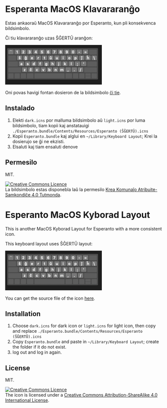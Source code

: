 # Esperanta MacOS Klavararanĝo

Estas ankaoraŭ MacOS Klavararanĝo por Esperanto, kun pli konsekvenca bildsimbolo.

Ĉi tiu klavararanĝo uzas ŜĜERTŬ aranĝon:

![aranĝo](layout.png)

Oni povas havigi fontan dosieron de la bildsimbolo [ĉi tie](https://cdn.patrickwu.space/works/esperanto/source.psd).

## Instalado

1. Elekti `dark.icns` por malluma bildsimbolo aŭ `light.icns` por luma bildsimbolo, tiam kopii kaj anstatauigi `./Esperanto.bundle/Contents/Resources/Esperanto (ŜĜERTŬ).icns`
2. Kopii `Esperanto.bundle` kaj alglui en `~/Library/Keyboard Layout`; Krei la dosierujo se ĝi ne ekzisti.
3. Elsaluti kaj tiam ensaluti denove

## Permesilo

MIT.

<a rel="license" href="http://creativecommons.org/licenses/by-sa/4.0/"><img alt="Creative Commons Licence" style="border-width:0" src="https://i.creativecommons.org/l/by-sa/4.0/88x31.png" /></a><br />La bildsimbolo estas disponebla laŭ la permesilo <a rel="license" href="http://creativecommons.org/licenses/by-sa/4.0/">Krea Komunaĵo Atribuite-Samkondiĉe 4.0 Tutmonda</a>. 

# Esperanto MacOS Kyborad Layout

This is another MacOS Kyborad Layout for Esperanto with a more consistent icon.

This keyboard layout uses ŜĜERTŬ layout:

![layout](layout.png)

You can get the source file of the icon [here](https://cdn.patrickwu.space/works/esperanto/source.psd).

## Installation

1. Choose `dark.icns` for dark icon or `light.icns` for light icon, then copy and replace `./Esperanto.bundle/Contents/Resources/Esperanto (ŜĜERTŬ).icns`
2. Copy `Esperanto.bundle` and paste in `~/Library/Keyboard Layout`; create the folder if it do not exist.
3. log out and log in again.

## License

MIT.

<a rel="license" href="http://creativecommons.org/licenses/by-sa/4.0/"><img alt="Creative Commons Licence" style="border-width:0" src="https://i.creativecommons.org/l/by-sa/4.0/88x31.png" /></a><br />The icon is licensed under a <a rel="license" href="http://creativecommons.org/licenses/by-sa/4.0/">Creative Commons Attribution-ShareAlike 4.0 International License</a>.

